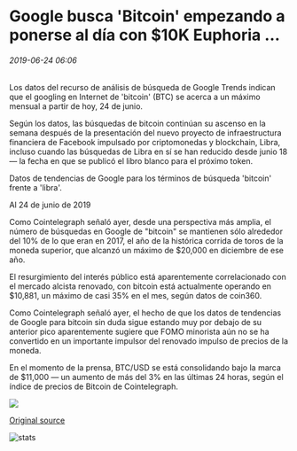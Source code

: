 # Google busca 'Bitcoin' empezando a ponerse al día con $10K Euphoria ...

###### 2019-06-24 06:06

Los datos del recurso de análisis de búsqueda de Google Trends indican que el googling en Internet de 'bitcoin' (BTC) se acerca a un máximo mensual a partir de hoy, 24 de junio.

Según los datos, las búsquedas de bitcoin continúan su ascenso en la semana después de la presentación del nuevo proyecto de infraestructura financiera de Facebook impulsado por criptomonedas y blockchain, Libra, incluso cuando las búsquedas de Libra en sí se han reducido desde junio 18 — la fecha en que se publicó el libro blanco para el próximo token.

Datos de tendencias de Google para los términos de búsqueda 'bitcoin' frente a 'libra'.

Al 24 de junio de 2019

Como Cointelegraph señaló ayer, desde una perspectiva más amplia, el número de búsquedas en Google de "bitcoin" se mantienen sólo alrededor del 10% de lo que eran en 2017, el año de la histórica corrida de toros de la moneda superior, que alcanzó un máximo de $20,000 en diciembre de ese año.

El resurgimiento del interés público está aparentemente correlacionado con el mercado alcista renovado, con bitcoin está actualmente operando en $10,881, un máximo de casi 35% en el mes, según datos de coin360.

Como Cointelegraph señaló ayer, el hecho de que los datos de tendencias de Google para bitcoin sin duda sigue estando muy por debajo de su anterior pico aparentemente sugiere que FOMO minorista aún no se ha convertido en un importante impulsor del renovado impulso de precios de la moneda.

En el momento de la prensa, BTC/USD se está consolidando bajo la marca de $11,000 — un aumento de más del 3% en las últimas 24 horas, según el índice de precios de Bitcoin de Cointelegraph.

![](https://lh6.googleusercontent.com/7TXw1edjfFh9TNcjBHeCiQFlcs2baJ5wJ-lulRSECRegzEk6-ONhhIlUReJPP9oZpfymz_tMQv9W5dEPmnWYh92qhn_CSEijZ-u-ZiZ5WizQaMzVrgrh8K7-lfi2O_xJPWPRIshj)

[Original source](https://cointelegraph.com/news/google-searches-for-bitcoin-starting-to-catch-up-with-10k-euphoria)

![stats](https://c.statcounter.com/11760860/0/a89fa40b/1/ "stats")